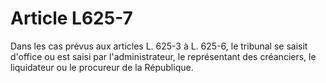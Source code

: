 # Article L625-7

Dans les cas prévus aux articles L. 625-3 à L. 625-6, le tribunal se saisit d'office ou est saisi par l'administrateur, le représentant des créanciers, le liquidateur ou le procureur de la République.
